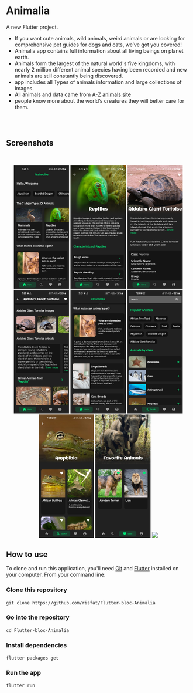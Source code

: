 # Animalia

A new Flutter project.

- If you want cute animals, wild animals, weird animals or are looking for comprehensive pet guides for dogs and cats, we’ve got you covered!
- Animalia app contains full information about all living beings on planet earth.
- Animals form the largest of the natural world's five kingdoms, with nearly 2 million different animal species having been recorded and new animals are still constantly being discovered.
- app includes all Types of animals information and large collections of images.
- All animals and data came from [A-Z animals site](https://a-z-animals.com/)
- people know more about the world’s creatures they will better care for them.

</br>
</br>


## Screenshots

<br>
<p align="center">
<img src="screenshots/Screenshot_20210718-072316.jpg" width="30%">
<img src="screenshots/Screenshot_20210718-072322.jpg" width="30%">
<img src="screenshots/Screenshot_20210718-072339.jpg" width="30%">
<img src="screenshots/Screenshot_20210718-072348.jpg" width="30%">
<img src="screenshots/Screenshot_20210718-072400.jpg" width="30%">
<img src="screenshots/Screenshot_20210718-072413.jpg" width="30%">
<img src="screenshots/Screenshot_20210718-072432.jpg" width="30%">
<img src="screenshots/Screenshot_20210718-072555.jpg" width="30%">
<img src="screenshots/Screenshot_20210718-163153.jpg" width="30%">
</p>

## How to use

To clone and run this application, you'll need [Git](https://git-scm.com/downloads) and [Flutter](https://flutter.dev/docs/get-started/install) installed on your computer. From your command line:

### Clone this repository

```
git clone https://github.com/risfat/Flutter-bloc-Animalia
```

### Go into the repository

```
cd Flutter-bloc-Animalia
```

### Install dependencies

```
flutter packages get
```

### Run the app

```
flutter run
```
